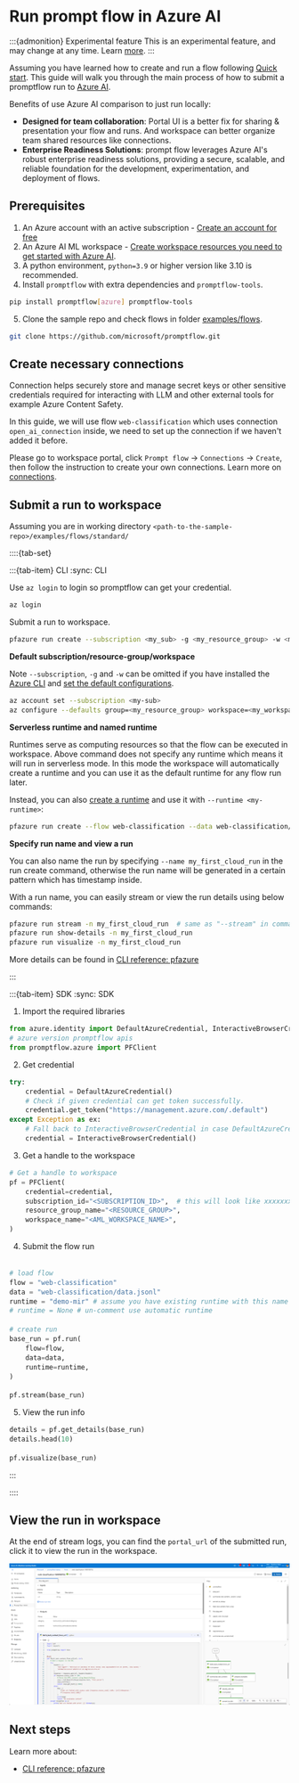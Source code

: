 # Run prompt flow in Azure AI

:::{admonition} Experimental feature
This is an experimental feature, and may change at any time. Learn [more](https://aka.ms/azuremlexperimental).
:::

Assuming you have learned how to create and run a flow following [Quick start](../../how-to-guides/quick-start.md). This guide will walk you through the main process of how to submit a promptflow run to [Azure AI](https://learn.microsoft.com/en-us/azure/machine-learning/prompt-flow/overview-what-is-prompt-flow?view=azureml-api-2).

Benefits of use Azure AI comparison to just run locally:
- **Designed for team collaboration**: Portal UI is a better fix for sharing & presentation your flow and runs. And workspace can better organize team shared resources like connections.
- **Enterprise Readiness Solutions**: prompt flow leverages Azure AI's robust enterprise readiness solutions, providing a secure, scalable, and reliable foundation for the development, experimentation, and deployment of flows.

## Prerequisites

1. An Azure account with an active subscription - [Create an account for free](https://azure.microsoft.com/free/?WT.mc_id=A261C142F)
2. An Azure AI ML workspace - [Create workspace resources you need to get started with Azure AI](https://learn.microsoft.com/en-us/azure/machine-learning/quickstart-create-resources).
3. A python environment, `python=3.9` or higher version like 3.10 is recommended.
4. Install `promptflow` with extra dependencies and `promptflow-tools`.
```sh
pip install promptflow[azure] promptflow-tools
```
5. Clone the sample repo and check flows in folder [examples/flows](https://github.com/microsoft/promptflow/tree/main/examples/flows).
```sh
git clone https://github.com/microsoft/promptflow.git
```

## Create necessary connections
Connection helps securely store and manage secret keys or other sensitive credentials required for interacting with LLM and other external tools for example Azure Content Safety.

In this guide, we will use flow `web-classification` which uses connection `open_ai_connection` inside, we need to set up the connection if we haven't added it before.

Please go to workspace portal, click `Prompt flow` -> `Connections` -> `Create`, then follow the instruction to create your own connections. Learn more on [connections](https://learn.microsoft.com/en-us/azure/machine-learning/prompt-flow/concept-connections?view=azureml-api-2).


## Submit a run to workspace

Assuming you are in working directory `<path-to-the-sample-repo>/examples/flows/standard/`

::::{tab-set}

:::{tab-item} CLI
:sync: CLI

Use `az login` to login so promptflow can get your credential.

```sh
az login
```

Submit a run to workspace.

```sh
pfazure run create --subscription <my_sub> -g <my_resource_group> -w <my_workspace> --flow web-classification --data web-classification/data.jsonl --stream 
```

**Default subscription/resource-group/workspace**

Note `--subscription`, `-g` and `-w` can be omitted if you have installed the [Azure CLI](https://learn.microsoft.com/en-us/cli/azure/install-azure-cli) and [set the default configurations](https://learn.microsoft.com/en-us/cli/azure/azure-cli-configuration).

```sh
az account set --subscription <my-sub>
az configure --defaults group=<my_resource_group> workspace=<my_workspace>
```

**Serverless runtime and named runtime**

Runtimes serve as computing resources so that the flow can be executed in workspace. Above command does not specify any runtime which means it will run in serverless mode. In this mode the workspace will automatically create a runtime and you can use it as the default runtime for any flow run later.

Instead, you can also [create a runtime](https://learn.microsoft.com/en-us/azure/machine-learning/prompt-flow/how-to-create-manage-runtime?view=azureml-api-2) and use it with `--runtime <my-runtime>`:
```sh
pfazure run create --flow web-classification --data web-classification/data.jsonl --stream --runtime <my-runtime>
```

**Specify run name and view a run**

You can also name the run by specifying `--name my_first_cloud_run` in the run create command, otherwise the run name will be generated in a certain pattern which has timestamp inside.

With a run name, you can easily stream or view the run details using below commands:

```sh
pfazure run stream -n my_first_cloud_run  # same as "--stream" in command "run create"
pfazure run show-details -n my_first_cloud_run
pfazure run visualize -n my_first_cloud_run
```

More details can be found in [CLI reference: pfazure](../../reference/pfazure-command-reference.md)

:::

:::{tab-item} SDK
:sync: SDK

1. Import the required libraries
```python
from azure.identity import DefaultAzureCredential, InteractiveBrowserCredential
# azure version promptflow apis
from promptflow.azure import PFClient
```

2. Get credential
```python
try:
    credential = DefaultAzureCredential()
    # Check if given credential can get token successfully.
    credential.get_token("https://management.azure.com/.default")
except Exception as ex:
    # Fall back to InteractiveBrowserCredential in case DefaultAzureCredential not work
    credential = InteractiveBrowserCredential()
```

3. Get a handle to the workspace
```python
# Get a handle to workspace
pf = PFClient(
    credential=credential,
    subscription_id="<SUBSCRIPTION_ID>",  # this will look like xxxxxxxx-xxxx-xxxx-xxxx-xxxxxxxxxxxx
    resource_group_name="<RESOURCE_GROUP>",
    workspace_name="<AML_WORKSPACE_NAME>",
)
```

4. Submit the flow run

```python

# load flow
flow = "web-classification"
data = "web-classification/data.jsonl"
runtime = "demo-mir" # assume you have existing runtime with this name provisioned
# runtime = None # un-comment use automatic runtime

# create run
base_run = pf.run(
    flow=flow,
    data=data,
    runtime=runtime,
)

pf.stream(base_run)
```
5. View the run info
```python
details = pf.get_details(base_run)
details.head(10)

pf.visualize(base_run)
```

:::

::::


## View the run in workspace

At the end of stream logs, you can find the `portal_url` of the submitted run, click it to view the run in the workspace.


![c_0](../../media/cloud/azureml/local-to-cloud-run-webview.png)


## Next steps

Learn more about:
- [CLI reference: pfazure](../../reference/pfazure-command-reference.md)

